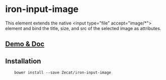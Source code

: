 # iron-input-image

This element extends the native &lt;input type="file" accept="image/*"&gt; element and bind the title, size, and src of the selected image as attributes.

## [Demo & Doc](http://zecat.github.io/iron-input-image)

## Installation

```
	bower install --save Zecat/iron-input-image
```
